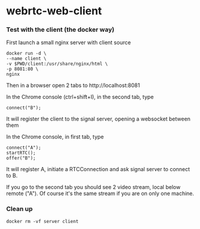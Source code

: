 # webrtc-web-client

### Test with the client (the docker way)

First launch a small nginx server with client source
```
docker run -d \
--name client \
-v $PWD/client:/usr/share/nginx/html \
-p 8081:80 \
nginx
```

Then in a browser open 2 tabs to http://localhost:8081

In the Chrome console (ctrl+shift+I), in the second tab, type
```
connect("B");
```
It will register the client to the signal server, opening a websocket between them

In the Chrome console, in first tab, type
```
connect("A");
startRTC();
offer("B");
```
It will register A, initiate a RTCConnection and ask signal server to connect to B.

If you go to the second tab you should see 2 video stream, local below remote ("A"). Of course it's the same stream if you are on only one machine.


### Clean up

```
docker rm -vf server client
```
